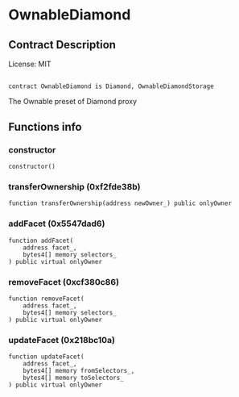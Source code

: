 # OwnableDiamond

## Contract Description


License: MIT

## 

```solidity
contract OwnableDiamond is Diamond, OwnableDiamondStorage
```

The Ownable preset of Diamond proxy
## Functions info

### constructor

```solidity
constructor()
```


### transferOwnership (0xf2fde38b)

```solidity
function transferOwnership(address newOwner_) public onlyOwner
```


### addFacet (0x5547dad6)

```solidity
function addFacet(
    address facet_,
    bytes4[] memory selectors_
) public virtual onlyOwner
```


### removeFacet (0xcf380c86)

```solidity
function removeFacet(
    address facet_,
    bytes4[] memory selectors_
) public virtual onlyOwner
```


### updateFacet (0x218bc10a)

```solidity
function updateFacet(
    address facet_,
    bytes4[] memory fromSelectors_,
    bytes4[] memory toSelectors_
) public virtual onlyOwner
```

